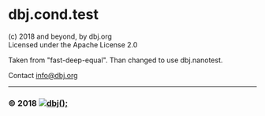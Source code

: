 ﻿# dbj.cond.test


(c) 2018 and beyond, by dbj.org  
 Licensed under the Apache License 2.0 

Taken from "fast-deep-equal". Than changed to use dbj.nanotest.
 
Contact <a href="mailto:info@dbj.org" target="_blank">info@dbj.org</a>

---------------------------------------------------------------------  
### &copy; 2018 [![dbj();](http://dbj.org/wp-content/uploads/2015/12/cropped-dbj-icon-e1486129719897.jpg)](http://www.dbj.org "dbj")  
